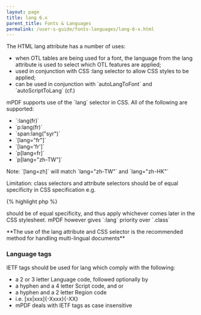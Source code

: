 ```yaml
---
layout: page
title: lang 6.x
parent_title: Fonts & Languages
permalink: /user-s-guide/fonts-languages/lang-6-x.html
---
```


<div id="bpmbook" class="bpmbook" style="direction:ltr;">
<div class="topic_user_field">
<div id="U0">
<p>The HTML lang attribute has a number of uses:</p>
<ul>
<li>when OTL tables are being used for a font, the language from the lang attribute is used to select which OTL features are applied;</li>
<li>used in conjunction with CSS :lang selector to allow CSS styles to be applied;</li>
<li>can be used in conjunction with `autoLangToFont` and `autoScriptToLang` (cf.)</li>
</ul>
<p>mPDF supports use of the `lang` selector in CSS. All of the following are supported:</p>
<ul>
<li>`:lang(fr)`</li>
<li>`p:lang(fr)`</li>
<li>`span:lang("syr")`</li>
<li>`[lang="fr"]`</li>
<li>`[lang='fr']`</li>
<li>`p[lang=fr]`</li>
<li>`p[lang="zh-TW"]`</li>
</ul>
<p>Note: `[lang=zh]` will match `lang="zh-TW"` and `lang="zh-HK"`</p>
<p>Limitation: class selectors and attribute selectors should be of equal specificity in CSS specification e.g.</p>

{% highlight php %}
<?php

:lang(syr) { color: blue; }

.syriac { color: red; }
{% endhighlight %}

<p>should be of equal specificity, and thus apply whichever comes later in the CSS stylesheet. mPDF however gives `:lang` priority over `.class`</p>
<p class="manual_block">**The use of the lang attribute and CSS selector is the recommended method for handling multi-lingual documents**</p>
<h3>Language tags</h3>
<p>IETF tags should be used for lang which comply with the following:</p>
<ul>
<li>a 2 or 3 letter Language code, followed optionally by</li>
<li>a hyphen and a 4 letter Script code, and or</li>
<li>a hyphen and a 2 letter Region code</li>
<li>i.e. [xx|xxx]{-Xxxx}{-XX}</li>
<li>mPDF deals with IETF tags as case insensitive</li>
</ul>
</div>
</div>


